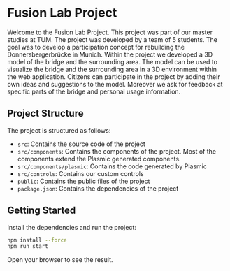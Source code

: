 # Fusion Lab Project
Welcome to the Fusion Lab Project. This project was part of our master studies at TUM. 
The project was developed by a team of 5 students. The goal was to develop a participation concept for rebuilding the Donnersbergerbrücke in Munich.
Within the project we developed a 3D model of the bridge and the surrounding area. The model can be used to visualize the bridge and the surrounding area in a 3D environment within the web application.
Citizens can participate in the project by adding their own ideas and suggestions to the model.
Moreover we ask for feedback at specific parts of the bridge and personal usage information. 

## Project Structure
The project is structured as follows:
- `src`: Contains the source code of the project
- `src/components`: Contains the components of the project. Most of the components extend the Plasmic generated components.
- `src/components/plasmic`: Contains the code generated by Plasmic
- `src/controls`: Contains our custom controls
- `public`: Contains the public files of the project
- `package.json`: Contains the dependencies of the project

## Getting Started

Install the dependencies and run the project:

```bash
npm install --force
npm run start
```

Open your browser to see the result.